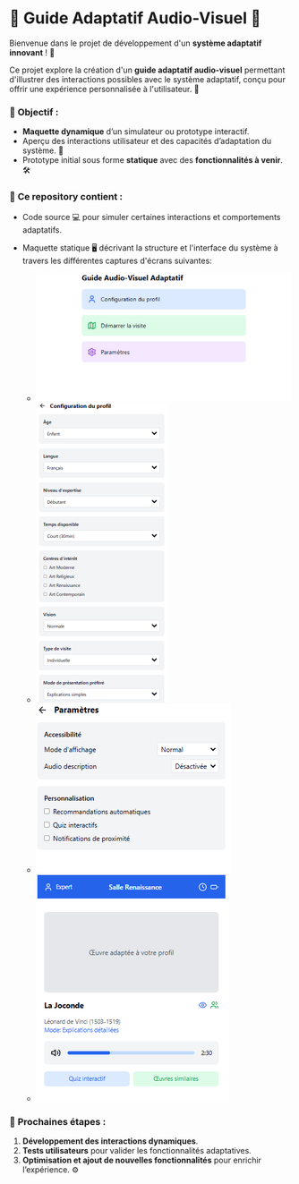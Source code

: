 # 🌟 **Guide Adaptatif Audio-Visuel** 🌟

Bienvenue dans le projet de développement d'un **système adaptatif innovant** ! 🎉

Ce projet explore la création d'un **guide adaptatif audio-visuel** permettant d'illustrer des interactions possibles avec le système adaptatif, conçu pour offrir une expérience personnalisée à l'utilisateur. 🚀

### 🎯 **Objectif** :
- **Maquette dynamique** d’un simulateur ou prototype interactif.
- Aperçu des interactions utilisateur et des capacités d’adaptation du système. 🔄
- Prototype initial sous forme **statique** avec des **fonctionnalités à venir**. 🛠️

### 📂 **Ce repository contient** :
- Code source 💻 pour simuler certaines interactions et comportements adaptatifs.
- Maquette statique 🖥️ décrivant la structure et l'interface du système à travers les différentes captures d'écrans suivantes:

    - ![Ecran d'accueil](https://github.com/PatriceAlan/guide-adaptatif-audio-visuel/blob/main/src/assets/images/image1.png)
    - ![Configuration du profil](https://github.com/PatriceAlan/guide-adaptatif-audio-visuel/blob/main/src/assets/images/image2.png)
    - ![Paramètres](https://github.com/PatriceAlan/guide-adaptatif-audio-visuel/blob/main/src/assets/images/image3.png)
    - ![Visite guidée](https://github.com/PatriceAlan/guide-adaptatif-audio-visuel/blob/main/src/assets/images/image4.png)



### 🔨 **Prochaines étapes** :
1. **Développement des interactions dynamiques**.
2. **Tests utilisateurs** pour valider les fonctionnalités adaptatives.
3. **Optimisation et ajout de nouvelles fonctionnalités** pour enrichir l’expérience. ⚙️
